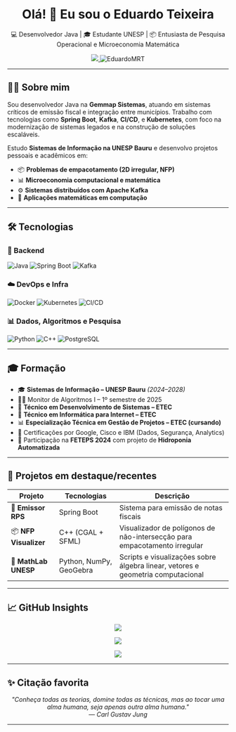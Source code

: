 <h1 align="center">Olá! 👋 Eu sou o Eduardo Teixeira</h1>

<p align="center">
  💻 Desenvolvedor Java | 🎓 Estudante UNESP | 📦 Entusiasta de Pesquisa Operacional e Microeconomia Matemática
</p>

<p align="center">
  <a href="https://www.linkedin.com/in/eduardomrteixeira/">
    <img src="https://img.shields.io/badge/LinkedIn-eduardomrteixeira-blue?style=flat&logo=linkedin" />
  </a>
  <img src="https://komarev.com/ghpvc/?username=EduardoMRT&label=Visualizações&color=0e75b6&style=flat" alt="EduardoMRT" />
</p>

---

## 👨‍💻 Sobre mim

Sou desenvolvedor Java na **Gemmap Sistemas**, atuando em sistemas críticos de emissão fiscal e integração entre municípios. Trabalho com tecnologias como **Spring Boot**, **Kafka**, **CI/CD**, e **Kubernetes**, com foco na modernização de sistemas legados e na construção de soluções escaláveis.

Estudo **Sistemas de Informação na UNESP Bauru** e desenvolvo projetos pessoais e acadêmicos em:

- 📦 **Problemas de empacotamento (2D irregular, NFP)**
- 📊 **Microeconomia computacional e matemática**
- ⚙️ **Sistemas distribuídos com Apache Kafka**
- 🧠 **Aplicações matemáticas em computação**

---

## 🛠️ Tecnologias

### 🚀 Backend
![Java](https://img.shields.io/badge/Java_21-F80000?style=flat&logo=openjdk&logoColor=white)
![Spring Boot](https://img.shields.io/badge/Spring_Boot-6DB33F?style=flat&logo=springboot&logoColor=white)
![Kafka](https://img.shields.io/badge/Apache_Kafka-black?style=flat&logo=apachekafka)

### ☁️ DevOps e Infra
![Docker](https://img.shields.io/badge/Docker-2496ED?style=flat&logo=docker)
![Kubernetes](https://img.shields.io/badge/Kubernetes-GKE-326CE5?style=flat&logo=kubernetes)
![CI/CD](https://img.shields.io/badge/GitHub_Actions-Automation-2088FF?style=flat&logo=githubactions)

### 📊 Dados, Algoritmos e Pesquisa
![Python](https://img.shields.io/badge/Python-Scientific-3776AB?style=flat&logo=python)
![C++](https://img.shields.io/badge/C++-CGAL/SFML-00599C?style=flat&logo=cplusplus)
![PostgreSQL](https://img.shields.io/badge/PostgreSQL-336791?style=flat&logo=postgresql)

---

## 🎓 Formação

- 🎓 **Sistemas de Informação – UNESP Bauru** *(2024–2028)*
- 🧑‍🏫 Monitor de Algoritmos I – 1º semestre de 2025
- 📘 **Técnico em Desenvolvimento de Sistemas – ETEC**
- 📗 **Técnico em Informática para Internet – ETEC**
- 📊 **Especialização Técnica em Gestão de Projetos – ETEC (cursando)**
- 🧠 Certificações por Google, Cisco e IBM (Dados, Segurança, Analytics)
- 🌱 Participação na **FETEPS 2024** com projeto de **Hidroponia Automatizada**

---

## 🧪 Projetos em destaque/recentes

| Projeto | Tecnologias | Descrição |
|--------|-------------|-----------|
| 🔄 **Emissor RPS** | Spring Boot | Sistema para emissão de notas fiscais |
| 📦 **NFP Visualizer** | C++ (CGAL + SFML) | Visualizador de polígonos de não-intersecção para empacotamento irregular |
| 📐 **MathLab UNESP** | Python, NumPy, GeoGebra | Scripts e visualizações sobre álgebra linear, vetores e geometria computacional |

---

## 📈 GitHub Insights

<p align="center">
  <img src="https://github-readme-stats.vercel.app/api?username=EduardoMRT&show_icons=true&theme=dark&locale=pt-BR&card_width=700px"/>
</p>

<p align="center">
  <img src="https://github-readme-streak-stats.herokuapp.com/?user=EduardoMRT&theme=dark&locale=pt-br" />
</p>

<p align="center">
  <img src="https://github-readme-stats.vercel.app/api/top-langs/?username=EduardoMRT&layout=compact&theme=dark&langs_count=8"/>
</p>

---

## ✨ Citação favorita

<p align="center"><em>
"Conheça todas as teorias, domine todas as técnicas, mas ao tocar uma alma humana, seja apenas outra alma humana."<br>
— Carl Gustav Jung
</em></p>

---

